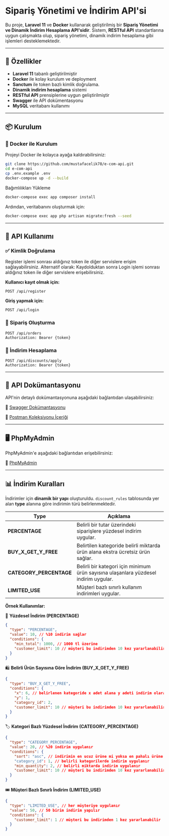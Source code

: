 # Sipariş Yönetimi ve İndirim API'si

Bu proje, **Laravel 11** ve **Docker** kullanarak geliştirilmiş bir **Sipariş Yönetimi ve Dinamik İndirim Hesaplama API'sidir**.
Sistem, **RESTful API** standartlarına uygun çalışmakta olup, sipariş yönetimi, dinamik indirim hesaplama gibi işlemleri desteklemektedir.

---

## 🚀 Özellikler

- **Laravel 11** tabanlı geliştirilmiştir
- **Docker** ile kolay kurulum ve deployment
- **Sanctum** ile token bazlı kimlik doğrulama.
- **Dinamik indirim hesaplama** sistemi
- **RESTful API** prensiplerine uygun geliştirilmiştir
- **Swagger** ile API dokümentasyonu
- **MySQL** veritabanı kullanımı

---

## 📦 Kurulum

### 🐳 Docker ile Kurulum

Projeyi Docker ile kolayca ayağa kaldırabilirsiniz:

```bash
git clone https://github.com/mustafacelik78/e-com-api.git
cd e-com-api
cp .env.example .env
docker-compose up -d --build
```

Bağımlılıkları Yükleme

```bash
docker-compose exec app composer install
```

Ardından, veritabanını oluşturmak için:

```bash
docker-compose exec app php artisan migrate:fresh --seed
```

---

## 🔐 API Kullanımı

### ✅ Kimlik Doğrulama

Register işlemi sonrası aldığınız token ile diğer servislere erişim sağlayabilirsiniz.
Alternatif olarak:
Kaydolduktan sonra Login işlemi sonrası aldığınız token ile diğer servislere erişebilirsiniz.

**Kullanıcı kayıt olmak için:**
```http
POST /api/register
```

**Giriş yapmak için:**
```http
POST /api/login
```

### 🛒 Sipariş Oluşturma
```http
POST /api/orders
Authorization: Bearer {token}
```

### 🎯 İndirim Hesaplama
```http
POST /api/discounts/apply
Authorization: Bearer {token}
```

---

## 📖 API Dokümantasyonu

API'nin detaylı dokümantasyonuna aşağıdaki bağlantıdan ulaşabilirsiniz:

🔗 [Swagger Dokümantasyonu](http://localhost:8080/api/documentation)

🔗 [Postman Koleksiyonu İçeriği](http://localhost:8080/e_com_api_postman_collection.json)

---

## 🖥️ PhpMyAdmin

PhpMyAdmin'e aşağıdaki bağlantıdan erişebilirsiniz:

🔗 [PhpMyAdmin](http://localhost:8081/)

---

## 📊 İndirim Kuralları

İndirimler için **dinamik bir yapı** oluşturuldu. `discount_rules` tablosunda yer alan **type** alanına göre indirimin türü belirlenmektedir.

| Type | Açıklama |
|------|---------|
| **PERCENTAGE** | Belirli bir tutar üzerindeki siparişlere yüzdesel indirim uygular. |
| **BUY_X_GET_Y_FREE** | Belirtilen kategoride belirli miktarda ürün alana ekstra ücretsiz ürün sağlar. |
| **CATEGORY_PERCENTAGE** | Belirli bir kategori için minimum ürün sayısına ulaşanlara yüzdesel indirim uygular. |
| **LIMITED_USE** | Müşteri bazlı sınırlı kullanım indirimleri uygular. |

**Örnek Kullanımlar:**

📌 **Yüzdesel İndirim (PERCENTAGE)**
```json
{
  "type": "PERCENTAGE",
  "value": 10, // %10 indirim sağlar
  "conditions": {
    "min_total": 1000, // 1000 tl üzerine
    "customer_limit": 10 // müşteri bu indirimden 10 kez yararlanabilir
  }
}
```
🛍️ **Belirli Ürün Sayısına Göre İndirim (BUY_X_GET_Y_FREE)**
```json
{
  "type": "BUY_X_GET_Y_FREE",
  "conditions": {
    "x": 6, // belirlenen kategoride x adet alana y adeti indirim olarak uygulanır
    "y": 1,
    "category_id": 2,
    "customer_limit": 10 // müşteri bu indirimden 10 kez yararlanabilir
  }
}
```
🏷️ **Kategori Bazlı Yüzdesel İndirim (CATEGORY_PERCENTAGE)**
```json
{
  "type": "CATEGORY_PERCENTAGE",
  "value": 20, // %20 indirim uygulanır
  "conditions": {
    "sort": "asc", // indirimin en ucuz ürüne mi yoksa en pahalı ürüne mi yapılacağını belirler. asc: ucuz olana, desc: pahalı olana indirim uygular
    "category_id": 1, // belirli kategorilerde indirim uygulanır
    "min_quantity": 2, // belirli miktarda indirim uygulanır
    "customer_limit": 10 // müşteri bu indirimden 10 kez yararlanabilir
  }
}
```
🎟️ **Müşteri Bazlı Sınırlı İndirim (LIMITED_USE)**
```json
{
  "type": "LIMITED_USE", // her müşteriye uygulanır
  "value": 50, // 50 birim indirim yapılır
  "conditions": {
    "customer_limit": 1 // müşteri bu indirimden 1 kez yararlanabilir
  }
}
```
